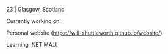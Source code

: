 23 | Glasgow, Scotland

Currently working on: 

Personal website (https://will-shuttleworth.github.io/website/)

Learning .NET MAUI
